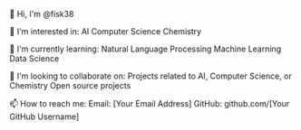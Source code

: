 👋 Hi, I'm @fisk38

👀 I'm interested in:
    AI
    Computer Science
    Chemistry

🌱 I'm currently learning:
    Natural Language Processing
    Machine Learning
    Data Science

💞️ I'm looking to collaborate on:
    Projects related to AI, Computer Science, or Chemistry
    Open source projects

📫 How to reach me:
    Email: [Your Email Address]
    GitHub: github.com/[Your GitHub Username]


<!---
fisk38/fisk38 is a ✨ special ✨ repository because its `README.md` (this file) appears on your GitHub profile.
You can click the Preview link to take a look at your changes.
--->
